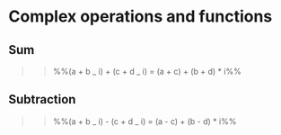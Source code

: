 # Complex operations and functions

## Sum

> > %%(a + b _ i) + (c + d _ i) = (a + c) + (b + d) * i%%

## Subtraction

> > %%(a + b _ i) - (c + d _ i) = (a - c) + (b - d) * i%%

